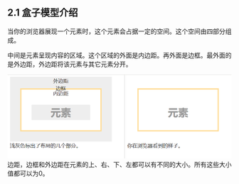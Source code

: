 ## 2.1 盒子模型介绍

当你的浏览器展现一个元素时，这个元素会占据一定的空间。这个空间由四部分组成。

中间是元素呈现内容的区域。这个区域的外面是内边距。再外面是边框。最外面的是外边距，外边距将该元素与其它元素分开。

![](/assets/pic/box-model.png) 边距，边框和外边距在元素的上、右、下、左都可以有不同的大小。所有这些大小值都可以为0。

